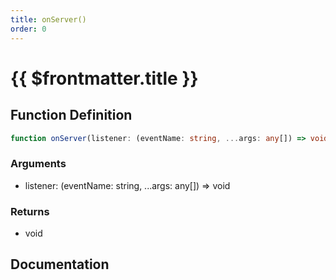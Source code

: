 ```yaml
---
title: onServer()
order: 0
---
```


# {{ $frontmatter.title }}

<!--@include: ./onServer_partial_header.md-->

## Function Definition

```ts
function onServer(listener: (eventName: string, ...args: any[]) => void): void;
```

### Arguments

* listener: (eventName: string, ...args: any[]) =\> void

### Returns

* void

## Documentation

<!--@include: ./onServer_partial_footer.md-->
